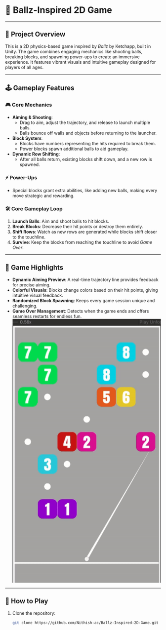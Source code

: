 # 🎯 **Ballz-Inspired 2D Game**  

---

## 🚀 **Project Overview**  
This is a 2D physics-based game inspired by *Ballz* by Ketchapp, built in Unity. The game combines engaging mechanics like shooting balls, breaking blocks, and spawning power-ups to create an immersive experience. It features vibrant visuals and intuitive gameplay designed for players of all ages.  

---

## 🕹️ **Gameplay Features**
### 🎮 **Core Mechanics**
- **Aiming & Shooting**: 
  - Drag to aim, adjust the trajectory, and release to launch multiple balls.
  - Balls bounce off walls and objects before returning to the launcher.
- **Block System**:
  - Blocks have numbers representing the hits required to break them.
  - Power blocks spawn additional balls to aid gameplay.  
- **Dynamic Row Shifting**:
  - After all balls return, existing blocks shift down, and a new row is spawned.

### ⚡ **Power-Ups**
- Special blocks grant extra abilities, like adding new balls, making every move strategic and rewarding.

### 🛠️ **Core Gameplay Loop**
1. **Launch Balls**: Aim and shoot balls to hit blocks.
2. **Break Blocks**: Decrease their hit points or destroy them entirely.
3. **Shift Rows**: Watch as new rows are generated while blocks shift closer to the touchline.
4. **Survive**: Keep the blocks from reaching the touchline to avoid *Game Over*.  

---

## 🎨 **Game Highlights**
- **Dynamic Aiming Preview**: A real-time trajectory line provides feedback for precise aiming.  
- **Colorful Visuals**: Blocks change colors based on their hit points, giving intuitive visual feedback.  
- **Randomized Block Spawning**: Keeps every game session unique and challenging.  
- **Game Over Management**: Detects when the game ends and offers seamless restarts for endless fun.  
![Gameplay GIF](https://github.com/Nithish-ac/Ballz-Inspired-2D-Game/blob/main/BallzGameplay.gif)  
---

## 🔧 **How to Play**
1. Clone the repository:
   ```bash
   git clone https://github.com/Nithish-ac/Ballz-Inspired-2D-Game.git
